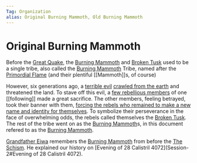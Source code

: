 ```yaml
---
Tag: Organization
alias: Original Burning Mammoth, Old Burning Mammoth
---
```

# Original Burning Mammoth
Before the [Great Quake](Great-Quake), the [Burning Mammoth](Burning-Mammoth) and [Broken Tusk](Broken-Tusk) used to be a single tribe, also called the [Burning Mammoth](Burning-Mammoth) Tribe, named after the [Primordial Flame](Primordial-Flame) (and their plentiful [[Mammoth]]s, of course)

However, six generations ago, a [terrible evil](Demon) [crawled from the earth](Great-Quake) and threatened the land. To stave off this evil, a [few rebellious members](Broken-Tusk) of one [[following]] made a great sacrifice. The other members, feeling betrayed, took their banner with them, [forcing the rebels who remained to make a new name and identity for themselves](The-Schism). To symbolize their perseverance in the face of overwhelming odds, the rebels called themselves the [Broken Tusk](Broken-Tusk). The rest of the tribe went on as the [Burning Mammoth](Burning-Mammoth)s, in this document refered to as the [Burning Mammoth](Burning-Mammoth). 

[Grandfather Eiwa](Grandfather-Eiwa) remembers the [Burning Mammoth](Original-Burning-Mammoth) from before the [The Schism](The-Schism). He explained our history on [Evening of 28 Calistril 4072](Session-2#Evening of 28 Calistril 4072). 